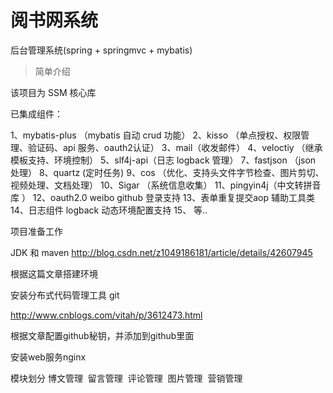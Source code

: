 # 阅书网系统

后台管理系统(spring + springmvc + mybatis)

> 简单介绍

该项目为 SSM 核心库

已集成组件：

1、mybatis-plus （mybatis 自动 crud 功能）
2、kisso （单点授权、权限管理、验证码、api 服务、oauth2认证）
3、mail（收发邮件）
4、veloctiy （继承模板支持、环境控制）
5、slf4j-api（日志 logback 管理）
7、fastjson （json 处理）
8、quartz (定时任务)
9、cos （优化、支持头文件字节检查、图片剪切、视频处理、文档处理）
10、Sigar （系统信息收集）
11、pingyin4j（中文转拼音库 ）
12、oauth2.0  weibo  github 登录支持
13、表单重复提交aop 辅助工具类
14、日志组件 logback 动态环境配置支持
15、 等..

项目准备工作

JDK 和 maven 
http://blog.csdn.net/z1049186181/article/details/42607945

根据这篇文章搭建环境

安装分布式代码管理工具 git

http://www.cnblogs.com/vitah/p/3612473.html

根据文章配置github秘钥，并添加到github里面

安装web服务nginx

模块划分
  博文管理
  留言管理
  评论管理
  图片管理
  营销管理
